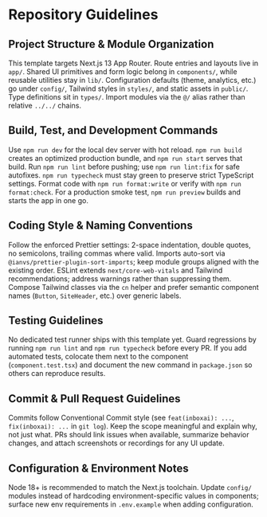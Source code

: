 # Repository Guidelines

## Project Structure & Module Organization
This template targets Next.js 13 App Router. Route entries and layouts live in `app/`. Shared UI primitives and form logic belong in `components/`, while reusable utilities stay in `lib/`. Configuration defaults (theme, analytics, etc.) go under `config/`, Tailwind styles in `styles/`, and static assets in `public/`. Type definitions sit in `types/`. Import modules via the `@/` alias rather than relative `../../` chains.

## Build, Test, and Development Commands
Use `npm run dev` for the local dev server with hot reload. `npm run build` creates an optimized production bundle, and `npm run start` serves that build. Run `npm run lint` before pushing; use `npm run lint:fix` for safe autofixes. `npm run typecheck` must stay green to preserve strict TypeScript settings. Format code with `npm run format:write` or verify with `npm run format:check`. For a production smoke test, `npm run preview` builds and starts the app in one go.

## Coding Style & Naming Conventions
Follow the enforced Prettier settings: 2-space indentation, double quotes, no semicolons, trailing commas where valid. Imports auto-sort via `@ianvs/prettier-plugin-sort-imports`; keep module groups aligned with the existing order. ESLint extends `next/core-web-vitals` and Tailwind recommendations; address warnings rather than suppressing them. Compose Tailwind classes via the `cn` helper and prefer semantic component names (`Button`, `SiteHeader`, etc.) over generic labels.

## Testing Guidelines
No dedicated test runner ships with this template yet. Guard regressions by running `npm run lint` and `npm run typecheck` before every PR. If you add automated tests, colocate them next to the component (`component.test.tsx`) and document the new command in `package.json` so others can reproduce results.

## Commit & Pull Request Guidelines
Commits follow Conventional Commit style (see `feat(inboxai): ...`, `fix(inboxai): ...` in `git log`). Keep the scope meaningful and explain why, not just what. PRs should link issues when available, summarize behavior changes, and attach screenshots or recordings for any UI update.

## Configuration & Environment Notes
Node 18+ is recommended to match the Next.js toolchain. Update `config/` modules instead of hardcoding environment-specific values in components; surface new env requirements in `.env.example` when adding configuration.
